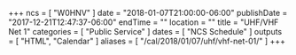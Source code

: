 +++
ncs = [ "W0HNV" ]
date = "2018-01-07T21:00:00-06:00"
publishDate = "2017-12-21T12:47:37-06:00"
endTime = ""
location = ""
title = "UHF/VHF Net 1"
categories = [ "Public Service" ]
dates = [ "NCS Schedule" ]
outputs = [ "HTML", "Calendar" ]
aliases = [ "/cal/2018/01/07/uhf/vhf-net-01/" ]
+++
